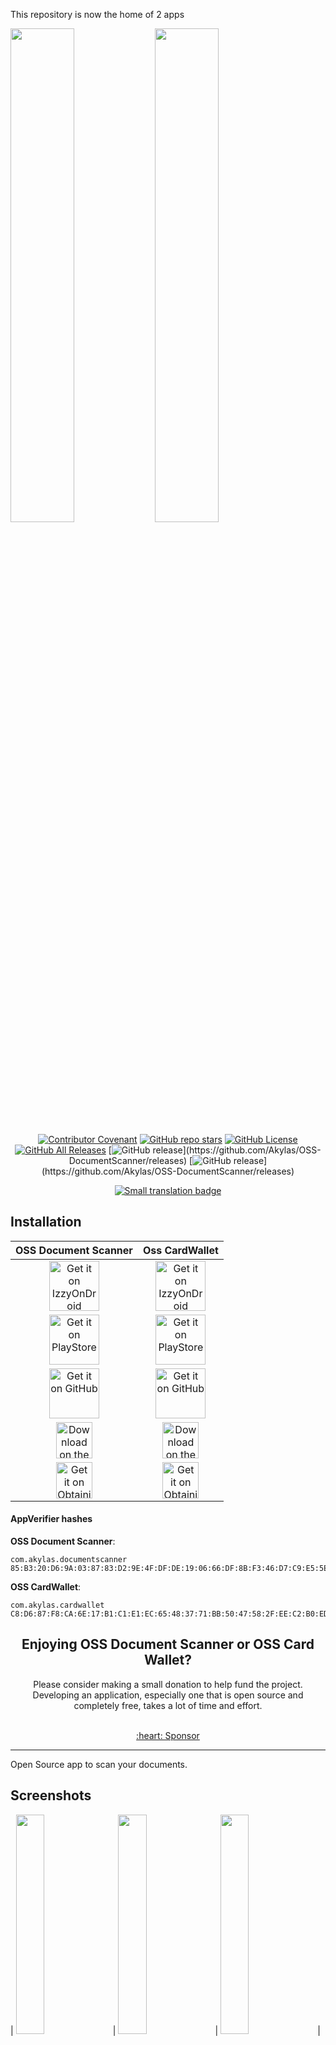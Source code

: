 This repository is now the home of 2 apps

<div>
<img title="" src="fastlane/metadata/com.akylas.documentscanner/android/en-US/images/featureGraphic.png" width="45%">
<img title="" src="fastlane/metadata/com.akylas.cardwallet/android/en-US/images/featureGraphic.png" width="45%">
</div>

<div align="center">

[![Contributor Covenant](https://img.shields.io/badge/Contributor%20Covenant-v2.0%20adopted-ff69b4.svg)](COC.md)
[![GitHub repo stars](https://img.shields.io/github/stars/Akylas/OSS-DocumentScanner?style=flat)](https://github.com/Akylas/OSS-DocumentScanner/stargazers)
[![GitHub License](https://img.shields.io/github/license/Akylas/OSS-DocumentScanner)](https://github.com/Akylas/OSS-DocumentScanner/blob/master/COPYING)
[![GitHub All Releases](https://img.shields.io/github/downloads/Akylas/OSS-DocumentScanner/total.svg)](https://github.com/Akylas/OSS-DocumentScanner/releases/)
[![GitHub release](https://img.shields.io/github/v/release/Akylas/OSS-DocumentScanner?display_name=release&filter=*scanner*)](https://github.com/Akylas/OSS-DocumentScanner/releases)
[![GitHub release](https://img.shields.io/github/v/release/Akylas/OSS-DocumentScanner?display_name=release&filter=*wallet*)](https://github.com/Akylas/OSS-DocumentScanner/releases)

[![Small translation badge](https://hosted.weblate.org/widgets/oss-document-scanner/-/svg-badge.svg)](https://hosted.weblate.org/engage/oss-document-scanner/?utm_source=widget)
</div>

 ## Installation

<!-- [<img src="https://fdroid.gitlab.io/artwork/badge/get-it-on.png" alt="Get it on F-Droid" height="80">](https://f-droid.org/packages/com.machiav3lli.backup/) -->
<div align="center">

| OSS Document Scanner | Oss CardWallet |
|:--------------------:|:--------------:|
|[<img src="https://gitlab.com/IzzyOnDroid/repo/-/raw/master/assets/IzzyOnDroid.png" alt="Get it on IzzyOnDroid" height="80">](https://apt.izzysoft.de/packages/com.akylas.documentscanner)|[<img src="https://gitlab.com/IzzyOnDroid/repo/-/raw/master/assets/IzzyOnDroid.png" alt="Get it on IzzyOnDroid" height="80">](https://apt.izzysoft.de/packages/com.akylas.cardwallet)|
|[<img src="https://play.google.com/intl/en_us/badges/static/images/badges/en_badge_web_generic.png" alt="Get it on PlayStore" height="80">](https://play.google.com/store/apps/details?id=com.akylas.documentscanner)|[<img src="https://play.google.com/intl/en_us/badges/static/images/badges/en_badge_web_generic.png" alt="Get it on PlayStore" height="80">](https://play.google.com/store/apps/details?id=com.akylas.cardwallet)|
|[<img src="badge_github.png" alt="Get it on GitHub" height="80">](https://github.com/Akylas/OSS-DocumentScanner/releases)|[<img src="badge_github.png" alt="Get it on GitHub" height="80">](https://github.com/Akylas/OSS-DocumentScanner/releases)|
|[<img src="https://tools.applemediaservices.com/api/badges/download-on-the-app-store/black/en-us?size=250x83&amp;releaseDate=1496188800" alt="Download on the App Store" height="58">](https://apps.apple.com/us/app/oss-document-scanner/id6472918564)|[<img src="https://tools.applemediaservices.com/api/badges/download-on-the-app-store/black/en-us?size=250x83&amp;releaseDate=1496188800" alt="Download on the App Store" height="58">](https://apps.apple.com/app/oss-cardwallet/id6504414362)|
|[<img src="https://raw.githubusercontent.com/ImranR98/Obtainium/main/assets/graphics/badge_obtainium.png" alt="Get it on Obtainium" height="58">](https://apps.obtainium.imranr.dev/redirect?r=obtainium://app/%7B%22id%22%3A%22com.akylas.documentscanner%22%2C%22url%22%3A%22https%3A%2F%2Fgithub.com%2FAkylas%2FOSS-DocumentScanner%22%2C%22author%22%3A%22Akylas%22%2C%22name%22%3A%22OSS%20Document%20Scanner%22%2C%22preferredApkIndex%22%3A0%2C%22additionalSettings%22%3A%22%7B%5C%22includePrereleases%5C%22%3Afalse%2C%5C%22fallbackToOlderReleases%5C%22%3Atrue%2C%5C%22filterReleaseTitlesByRegEx%5C%22%3A%5C%22Document%20Scanner%5C%22%2C%5C%22filterReleaseNotesByRegEx%5C%22%3A%5C%22%5C%22%2C%5C%22verifyLatestTag%5C%22%3Afalse%2C%5C%22dontSortReleasesList%5C%22%3Afalse%2C%5C%22useLatestAssetDateAsReleaseDate%5C%22%3Afalse%2C%5C%22trackOnly%5C%22%3Afalse%2C%5C%22versionExtractionRegEx%5C%22%3A%5C%22github%2F(.%2B)%5C%22%2C%5C%22matchGroupToUse%5C%22%3A%5C%221%5C%22%2C%5C%22versionDetection%5C%22%3Afalse%2C%5C%22releaseDateAsVersion%5C%22%3Afalse%2C%5C%22useVersionCodeAsOSVersion%5C%22%3Afalse%2C%5C%22apkFilterRegEx%5C%22%3A%5C%22%5C%22%2C%5C%22invertAPKFilter%5C%22%3Afalse%2C%5C%22autoApkFilterByArch%5C%22%3Atrue%2C%5C%22appName%5C%22%3A%5C%22%5C%22%2C%5C%22shizukuPretendToBeGooglePlay%5C%22%3Afalse%2C%5C%22exemptFromBackgroundUpdates%5C%22%3Afalse%2C%5C%22skipUpdateNotifications%5C%22%3Afalse%2C%5C%22about%5C%22%3A%5C%22%5C%22%7D%22%2C%22overrideSource%22%3Anull%7D)|[<img src="https://raw.githubusercontent.com/ImranR98/Obtainium/main/assets/graphics/badge_obtainium.png" alt="Get it on Obtainium" height="58">](https%3A%2F%2Fapps.obtainium.imranr.dev%2Fredirect%3Fr%3Dobtainium%3A%2F%2Fapp%2F%7B%22id%22%3A%22com.akylas.cardwallet%22%2C%22url%22%3A%22https%3A%2F%2Fgithub.com%2FAkylas%2FOSS-DocumentScanner%22%2C%22author%22%3A%22Akylas%22%2C%22name%22%3A%22OSS%20Card%20Wallet%22%2C%22preferredApkIndex%22%3A0%2C%22additionalSettings%22%3A%22%7B%5C%22includePrereleases%5C%22%3Afalse%2C%5C%22fallbackToOlderReleases%5C%22%3Atrue%2C%5C%22filterReleaseTitlesByRegEx%5C%22%3A%5C%22Card%20Wallet%5C%22%2C%5C%22filterReleaseNotesByRegEx%5C%22%3A%5C%22%5C%22%2C%5C%22verifyLatestTag%5C%22%3Afalse%2C%5C%22dontSortReleasesList%5C%22%3Afalse%2C%5C%22useLatestAssetDateAsReleaseDate%5C%22%3Afalse%2C%5C%22trackOnly%5C%22%3Afalse%2C%5C%22versionExtractionRegEx%5C%22%3A%5C%22github%2F%28.%2B%29%5C%22%2C%5C%22versionDetection%5C%22%3Afalse%2C%5C%22releaseDateAsVersion%5C%22%3Afalse%2C%5C%22useVersionCodeAsOSVersion%5C%22%3Afalse%2C%5C%22apkFilterRegEx%5C%22%3A%5C%22%5C%22%2C%5C%22invertAPKFilter%5C%22%3Afalse%2C%5C%22autoApkFilterByArch%5C%22%3Atrue%2C%5C%22appName%5C%22%3A%5C%22%5C%22%2C%5C%22shizukuPretendToBeGooglePlay%5C%22%3Afalse%2C%5C%22exemptFromBackgroundUpdates%5C%22%3Afalse%2C%5C%22skipUpdateNotifications%5C%22%3Afalse%2C%5C%22about%5C%22%3A%5C%22%5C%22%7D%22%2C%22overrideSource%22%3Anull%7D%29)|
</div>

#### AppVerifier hashes 
**OSS Document Scanner**: 
```
com.akylas.documentscanner
85:B3:20:D6:9A:03:87:83:D2:9E:4F:DF:DE:19:06:66:DF:8B:F3:46:D7:C9:E5:5E:6A:AC:E7:5E:DA:89:F3:BA
```
 
**OSS CardWallet**: 
```
com.akylas.cardwallet
C8:D6:87:F8:CA:6E:17:B1:C1:E1:EC:65:48:37:71:BB:50:47:58:2F:EE:C2:B0:ED:5D:E5:99:5A:46:BB:2D:C8
```
 
<h2 align="center">Enjoying OSS Document Scanner or OSS Card Wallet?</h2>
<p align="center">Please consider making a small donation to help fund the project. Developing an application, especially one that is open source and completely free, takes a lot of time and effort.
<br>
<br>
<div align="center">
<a href="https://github.com/sponsors/farfromrefug">:heart: Sponsor</a>
</div>
<hr>

Open Source app to scan your documents.

## Screenshots

| <img src="fastlane/metadata/com.akylas.documentscanner/android/en-US/images/phoneScreenshots/1_en-US.png" width=30%> | <img src="fastlane/metadata/com.akylas.documentscanner/android/en-US/images/phoneScreenshots/2_en-US.png" width=30%> | <img src="fastlane/metadata/com.akylas.documentscanner/android/en-US/images/phoneScreenshots/3_en-US.png" width=30%> |

| <img src="fastlane/metadata/com.akylas.cardwallet/android/en-US/images/phoneScreenshots/2_en-US.png" width=30%> | <img src="fastlane/metadata/com.akylas.cardwallet/android/en-US/images/phoneScreenshots/5_en-US.png" width=30%> | <img src="fastlane/metadata/com.akylas.cardwallet/android/en-US/images/phoneScreenshots/3_en-US.png" width=30%> |

## Having issues, suggestions and feedback?

You can,
- [Create an issue here](https://github.com/Akylas/OSS-DocumentScanner/issues)

## Contributors

Thanks to our contributors:
* [Enrico Dell'Oste](https://www.smartpixel.it/)

## Languages: [<img align="right" src="https://hosted.weblate.org/widgets/oss-document-scanner/-/287x66-white.png" alt="Übersetzungsstatus" />](https://hosted.weblate.org/engage/oss-document-scanner/?utm_source=widget)

[<img src="https://hosted.weblate.org/widgets/oss-document-scanner/-/multi-auto.svg" alt="Übersetzungsstatus" />](https://hosted.weblate.org/engage/oss-document-scanner/)

The Translations are hosted by [Weblate.org](https://hosted.weblate.org/engage/oss-document-scanner/).


<p align="center">
  <a href="https://raw.githubusercontent.com/farfromrefug/sponsorkit/main/sponsors.svg">
	<img src='https://raw.githubusercontent.com/farfromrefug/sponsorkit/main/sponsors.svg'/>
  </a>
</p>

Feature Graphic generated with [hotpot.ai](https://hotpot.ai/design/google-play-feature-graphic)

## Building Setup

This repo can be used to build 2 different apps: `OSS DocumentScanner` and `OSS CardWallet`

Those apps are using [Nativescript](https://github.com/NativeScript/NativeScript) which is a cross platform framework to build apps for iOS/Android

### Setup / Environment

This project uses a few environment variables. While most are for publishing and thus not necessary for most, some are used to decide which app to build: 
* `APP_ID`: `com.akylas.documentscanner` or `com.akylas.cardwallet`
* `APP_BUILD_PATH`: `build/documentscanner` or `build/cardwallet`
* `APP_RESOURCES`: `App_Resources/documentscanner` or `App_Resources/cardwallet`

You can either define them yourself. If you are using vscode the `vscode/settings.json` of this repo defines different custom shells which will try to source `.env.documentscanner` and `.env.cardwallet`. To do this it use the plugin `dotenv` from omzsh [here](https://github.com/ohmyzsh/ohmyzsh/tree/master/plugins/dotenv)
If those variables are not define the project will default to variables for `OSS DocumentScanner`

### Nativescript

First [setup Nativescript](https://docs.nativescript.org/setup/linux)

This project is optimized to be built with [Akylas Fork](https://github.com/Akylas/NativeScript). Though it would work with main it is best to use this fork. The `package.json` defines a resolution to `../NativeScript/dist/packages/core` so clone the fork and build it using `npm run setup:yarn && npm run ui-mobile-base:build && npm run core:build`

Another change is that this project uses new features of the Nativescript [cli](https://github.com/farfromrefug/nativescript-cli) which were not released yet.
So for now you need to clone [it](https://github.com/farfromrefug/nativescript-cli), build with `npm run setup` then use it with `PATH_TO_CLI_FOLDER/bin/ns`

### 3rd parties

This app also uses opencv and tesseract. I did not include the libraries in git because there are huge and would make the github repo too big.
There are 2 ways to install them:
* download from [here](https://github.com/Akylas/OSS-DocumentScanner/releases/tag/dev_resources) and uncompress them at the root
* build them yourself:

#### OpenCV

* **Android**:
You can download Opencv 4.8.0 for android [here](https://github.com/nihui/opencv-mobile/releases/latest/download/opencv-mobile-4.8.1-apple.zip).
Then place the necessary libs/includes in the `opencv/android` at the root of this repo like shown here:
![opencv directory structure](images/opencv_structure.png)

* **iOS** :
You can download Opencv 4.8.0 for iOS [here](https://github.com/opencv/opencv/releases/download/4.8.0/opencv-4.8.0-ios-framework.zip).
Then place the `opencv2.xcframework` in the `opencv/ios` at the root of this repo

This should be enough. Android and iOS build will use it using symlinks

#### Tesseract
It is a bit trickier for Tesseract as we need to compile it 

* **Android**:
    - clone [https://github.com/Akylas/Tesseract4Android](https://github.com/Akylas/Tesseract4Android)
    - build with `./gradlew assembleRelease`
    - search for the built static libs (search for `libtesseract.a`) in `tesseract4android/build/intermediates/cxx/*/obj`
    - copy the static libs and the includes(in `tesseract4android/src/main/cpp/tesseract/src/include`) in the `tesseract/android` at the root of this repo like shown here:
![opencv directory structure](images/tesseract_structure.png)

* **iOS**:
    - clone [https://github.com/Akylas/TesseractBuild](https://github.com/Akylas/TesseractBuild)
    - build with `./Scripts/Build_All.sh`
    - copy everything from `Root` to the `tesseract/ios` at the root of this repo

### Yarn

You need to use yarn with this project as it uses the `portal:` protocol for some dependencies.
Note that the project has some `yarn link` for easy local dev for me. The best is for you to remove the `resolutions` part of the `package.json`

### Building

Now that all is setup and that you prepared the 3rd party libraries you can actually build and run the app:

* `yarn`
* `ns run android --no-hmr --env.devlog` (replace by `ios` for iOS...)

This should run the app on the first discovered device or emulator.